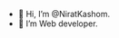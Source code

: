 - 👋 Hi, I’m @NiratKashom.
- 🌱 I’m Web developer.
<!-- - 💞️ I’m looking to collaborate on ...--->
<!-- - 📫 How to reach me ...--->

<!---
NiratKashom/NiratKashom is a ✨ special ✨ repository because its `README.md` (this file) appears on your GitHub profile.
You can click the Preview link to take a look at your changes.
--->
